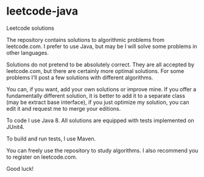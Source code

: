 # leetcode-java
Leetcode solutions

The repository contains solutions to algorithmic problems from leetcode.com. I prefer to use Java, but may be I will solve some problems in other languages.

Solutions do not pretend to be absolutely correct. They are all accepted by leetcode.com, but there are certainly more optimal solutions. For some problems I'll post a few solutions with different algorithms.

You can, if you want, add your own solutions or improve mine. If you offer a fundamentally different solution, it is better to add it to a separate class (may be extract base interface), if you just optimize my solution, you can edit it and request me to merge your editions.

To code I use Java 8. All solutions are equipped with tests implemented on JUnit4.

To build and run tests, I use Maven.

You can freely use the repository to study algorithms. I also recommend you to register on leetcode.com.

Good luck!
